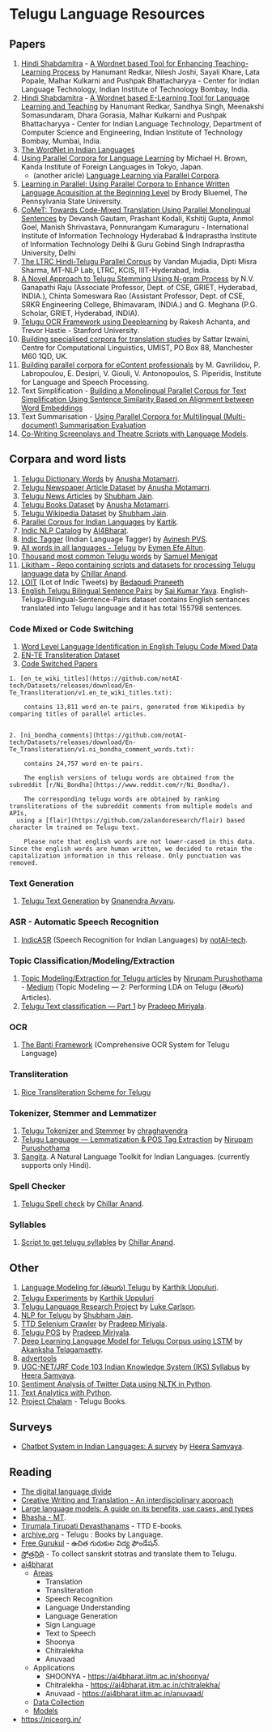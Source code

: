 # Telugu Language Resources

## Papers

1. [Hindi Shabdamitra](https://www.cfilt.iitb.ac.in/hindishabdamitra/) - [A Wordnet based Tool for Enhancing Teaching-Learning Process](https://aclanthology.org/W17-7531.pdf) by Hanumant Redkar, Nilesh Joshi, Sayali Khare, Lata Popale, Malhar Kulkarni and Pushpak Bhattacharyya - Center for Indian Language Technology, Indian Institute of Technology Bombay, India.
2. [Hindi Shabdamitra](https://www.cfilt.iitb.ac.in/hindishabdamitra/) - [A Wordnet based E-Learning Tool for Language Learning and Teaching](https://aclanthology.org/W17-5904.pdf) by Hanumant Redkar, Sandhya Singh, Meenakshi Somasundaram, Dhara Gorasia, Malhar Kulkarni and Pushpak Bhattacharyya - Center for Indian Language Technology, Department of Computer Science and Engineering, Indian Institute of Technology Bombay, Mumbai, India.
3. [The WordNet in Indian Languages](https://www.academia.edu/70092605/The_WordNet_in_Indian_Languages)
4. [Using Parallel Corpora for Language Learning](https://www.researchgate.net/publication/328094165_Using_Parallel_Corpora_for_Language_Learning) by Michael H. Brown, Kanda Institute of Foreign Languages in Tokyo, Japan.
   - (another aricle) [Language Learning via Parallel Corpora](https://lexplorers.com/language-learning-via-parallel-corpora/). 
5. [Learning in Parallel: Using Parallel Corpora to Enhance Written Language Acquisition at the Beginning Level](https://files.eric.ed.gov/fulltext/EJ1080263.pdf) by Brody Bluemel, The Pennsylvania State University.
6. [CoMeT: Towards Code-Mixed Translation Using Parallel Monolingual Sentences](https://aclanthology.org/2021.calcs-1.7.pdf) by Devansh Gautam, Prashant Kodali, Kshitij Gupta, Anmol Goel, Manish Shrivastava, Ponnurangam Kumaraguru - International Institute of Information Technology Hyderabad & Indraprastha Institute of Information Technology Delhi & Guru Gobind Singh Indraprastha University, Delhi
7. [The LTRC Hindi-Telugu Parallel Corpus](https://aclanthology.org/2022.lrec-1.365.pdf) by Vandan Mujadia, Dipti Misra Sharma, MT-NLP Lab, LTRC, KCIS, IIIT-Hyderabad, India.
8. [A Novel Approach to Telugu Stemming Using N-gram Process](https://serialsjournals.com/abstract/49760_13.pdf) by N.V. Ganapathi Raju (Associate Professor, Dept. of CSE, GRIET, Hyderabad, INDIA.), Chinta Someswara Rao (Assistant Professor, Dept. of CSE, SRKR Engineering College, Bhimavaram, INDIA.) and G. Meghana (P.G. Scholar, GRIET, Hyderabad, INDIA).
9. [Telugu OCR Framework using Deeplearning](https://arxiv.org/pdf/1509.05962.pdf) by Rakesh Achanta, and Trevor Hastie - Stanford University.
10. [Building specialised corpora for translation studies](https://www.coli.uni-saarland.de/conf/muco03/izwaini.pdf) by Sattar Izwaini, Centre for Computational Linguistics, UMIST, PO Box 88, Manchester M60 1QD, UK.
11. [Building parallel corpora for eContent professionals](https://aclanthology.org/W04-2213.pdf) by M. Gavrilidou, P. Labropoulou, E. Desipri, V. Giouli, V. Antonopoulos, S. Piperidis, Institute for Language and Speech Processing.
12. Text Simplification - [Building a Monolingual Parallel Corpus for Text Simplification Using Sentence Similarity Based on Alignment between Word Embeddings](https://aclanthology.org/C16-1109.pdf)
13. Text Summarisation - [Using Parallel Corpora for Multilingual (Multi-document) Summarisation Evaluation](https://link.springer.com/chapter/10.1007/978-3-642-15998-5_7)
14. [Co-Writing Screenplays and Theatre Scripts with Language Models](https://arxiv.org/pdf/2209.14958.pdf).

## Corpara and word lists

1. [Telugu Dictionary Words](https://github.com/AnushaMotamarri/Telugu-dictionary-words/blob/master/sortdict.txt) by [Anusha Motamarri](https://github.com/AnushaMotamarri).
2. [Telugu Newspaper Article Dataset](https://github.com/AnushaMotamarri/Telugu-Newspaper-Article-Dataset) by [Anusha Motamarri](https://github.com/AnushaMotamarri/).
3. [Telugu News Articles](https://www.kaggle.com/datasets/shubhamjain27/telugu-news-articles) by [Shubham Jain](https://www.kaggle.com/shubhamjain27).
4. [Telugu Books Dataset](https://github.com/AnushaMotamarri/Telugu-Books-Dataset) by [Anusha Motamarri](https://github.com/AnushaMotamarri/).
5. [Telugu Wikipedia Dataset](https://www.kaggle.com/datasets/shubhamjain27/telugu-wikipedia-articles) by [Shubham Jain](https://www.kaggle.com/shubhamjain27).
6. [Parallel Corpus for Indian Languages](https://github.com/Kartikaggarwal98/Indian_ParallelCorpus) by [Kartik](https://github.com/Kartikaggarwal98/).
7. [Indic NLP Catalog](https://github.com/AI4Bharat/indicnlp_catalog) by [AI4Bharat](https://github.com/AI4Bharat/).
8. [Indic Tagger](https://github.com/avineshpvs/indic_tagger) (Indian Language Tagger) by [Avinesh PVS](https://github.com/avineshpvs/).
9. [All words in all languages - Telugu](https://github.com/eymenefealtun/all-words-in-all-languages/blob/main/Telugu/Telugu.txt) by [Eymen Efe Altun](https://github.com/eymenefealtun).
10. [Thousand most common Telugu words](https://github.com/SMenigat/thousand-most-common-words/blob/master/words/te.json) by [Samuel Menigat](https://github.com/SMenigat)
11. [Likitham - Repo containing scripts and datasets for processing Telugu language data](https://github.com/ChillarAnand/likitham) by [Chillar Anand](https://github.com/ChillarAnand/).
12. [LOIT](https://github.com/bedapudi6788/LOIT) (Lot of Indic Tweets) by [Bedapudi Praneeth](https://github.com/bedapudi6788/)
13. [English Telugu Bilingual Sentence Pairs](https://github.com/scionoftech/English_Telugu_Bilingual-Sentence-Pairs) by [
Sai Kumar Yava](https://github.com/scionoftech/). English-Telugu-Bilingual-Sentence-Pairs dataset contains English sentances translated into Telugu language and it has total 155798 sentences.

### Code Mixed or Code Switching

1. [Word Level Language Identification in English Telugu Code Mixed Data](https://github.com/SunilGundapu/Word-Level-Language-Identification-in-English-Telugu-Code-Mixed-Data/tree/master)
2. [EN-TE Transliteration Dataset](https://github.com/notAI-tech/Datasets/)
3. [Code Switched Papers](https://github.com/gentaiscool/code-switching-papers)

```
1. [en_te_wiki_titles](https://github.com/notAI-tech/Datasets/releases/download/En-Te_Transliteration/v1.en_te_wiki_titles.txt):

    contains 13,811 word en-te pairs, generated from Wikipedia by comparing titles of parallel articles.


2. [ni_bondha_comments](https://github.com/notAI-tech/Datasets/releases/download/En-Te_Transliteration/v1.ni_bondha_comment_words.txt):

    contains 24,757 word en-te pairs.
    
    The english versions of telugu words are obtained from the subreddit [r/Ni_Bondha](https://www.reddit.com/r/Ni_Bondha/).
    
    The corresponding telugu words are obtained by ranking transliterations of the subreddit comments from multiple models and APIs,
  using a [flair](https://github.com/zalandoresearch/flair) based character lm trained on Telugu text.
  
    Please note that english words are not lower-cased in this data. Since the english words are human written, we decided to retain the capitalization information in this release. Only punctuation was removed.
```

### Text Generation
1. [Telugu Text Generation](https://github.com/golden-panther/Telugu_text_generator/) by [Gnanendra Avvaru](https://github.com/golden-panther).

### ASR - Automatic Speech Recognition

1. [IndicASR](https://github.com/notAI-tech/IndicASR) (Speech Recognition for Indian Languages) by [notAI-tech](https://github.com/notAI-tech/).

### Topic Classification/Modeling/Extraction

1. [Topic Modeling/Extraction for Telugu articles](https://github.com/nirupampratap/lda_telugu) by [Nirupam Purushothama](https://github.com/nirupampratap/) - [Medium](https://medium.com/@nirupampratap/topic-modeling-using-lda-on-telugu-%E0%B0%A4%E0%B1%86%E0%B0%B2%E0%B1%81%E0%B0%97%E0%B1%81-articles-a31e367ca229) (Topic Modeling — 2: Performing LDA on Telugu (తెలుగు) Articles).
2. [Telugu Text classification — Part 1](https://medium.com/one-epoch-at-a-time/telugu-text-classification-part-1-1bdcf375b838) by [Pradeep Miriyala](https://medium.com/@phanipradeep).

### OCR

1. [The Banti Framework](https://github.com/TeluguOCR/banti_telugu_ocr) (Comprehensive OCR System for Telugu Language)

### Transliteration

1. [Rice Transliteration Scheme for Telugu](https://gist.github.com/sarathsomana/c6f2bb0a8b6b74a93918cf6b1f90fd92)

### Tokenizer, Stemmer and Lemmatizer

1. [Telugu Tokenizer and Stemmer](https://github.com/chraghavendra/Telugu_tokenizer_stemmer) by [chraghavendra](https://github.com/chraghavendra/)
2. [Telugu Language — Lemmatization & POS Tag Extraction](https://medium.com/@nirupampratap/telugu-language-lemmatization-pos-tag-extraction-96adc681780d) by [Nirupam Purushothama](https://medium.com/@nirupampratap)
3. [Sangita](https://github.com/SangitaNLP/sangita/). A Natural Language Toolkit for Indian Languages. (currently supports only Hindi).

### Spell Checker

1. [Telugu Spell check](https://github.com/ChillarAnand/likitham/blob/master/scripts/spell_check.py) by [Chillar Anand](https://github.com/ChillarAnand/).

### Syllables

1. [Script to get telugu syllables](https://github.com/ChillarAnand/likitham/blob/master/scripts/utils.py) by [Chillar Anand](https://github.com/ChillarAnand/).

## Other

1. [Language Modeling for (తెలుగు) Telugu](https://medium.com/analytics-vidhya/language-modeling-for-%E0%B0%A4%E0%B1%86%E0%B0%B2%E0%B1%81%E0%B0%97%E0%B1%81-telugu-b590a029a565) by [Karthik Uppuluri](https://medium.com/@karthikuppuluri).
2. [Telugu Experiments](https://github.com/kuppulur/Telugu_Experiments/) by [Karthik Uppuluri](https://github.com/kuppulur/)
3. [Telugu Language Research Project](https://github.com/jLukeC/Telugu-Language-Research-Project/) by [Luke Carlson](https://github.com/jLukeC/).
4. [NLP for Telugu](https://github.com/Shubhamjain27/nlp-for-telugu) by [Shubham Jain](https://github.com/Shubhamjain27/).
5. [TTD Selenium Crawler](https://github.com/pradeep-miriyala/ttd-selenium-crawler) by [Pradeep Miriyala](https://github.com/pradeep-miriyala/).
6. [Telugu POS](https://github.com/pradeep-miriyala/Telugu-POS-Python3/) by [Pradeep Miriyala](https://github.com/pradeep-miriyala/).
7. [Deep Learning Language Model for Telugu Corpus using LSTM](https://medium.com/analytics-vidhya/deep-learning-language-model-for-telugu-corpus-using-lstm-10cedbf9f654) by [Akanksha Telagamsetty](https://medium.com/@at2424).
8. [advertools](https://advertools.readthedocs.io/)
9. [UGC-NET/JRF Code 103 Indian Knowledge System (IKS) Syllabus](https://heerasamvaya.co.in/ugc-netjrf-code-103-indian-knowledge-system-iks-syllabus) by [Heera Samvaya](https://heerasamvaya.co.in/).
10. [Sentiment Analysis of Twitter Data using NLTK in Python](https://tudr.thapar.edu:8443/jspui/bitstream/10266/4273/4/4273.pdf).
11. [Text Analytics with Python](https://kfsyscc.github.io/attachments/IT/Text_Analytics_with_Python.pdf).
12. [Project Chalam](https://projectchalam.avilpage.com/) - Telugu Books.


## Surveys
- [Chatbot System in Indian Languages: A survey](https://heerasamvaya.co.in/chatbot-system-in-indian-languages-a-survey) by [Heera Samvaya](https://heerasamvaya.co.in/).


## Reading
- [The digital language divide](https://labs.theguardian.com/digital-language-divide/)
- [Creative Writing and Translation - An interdisciplinary approach](https://multilingual.com/issues/october-2023/creative-writing-and-translation/)
- [Large language models: A guide on its benefits, use cases, and types](https://yellow.ai/blog/large-language-models/)
- [Bhasha - MT](https://preon.iiit.ac.in/~jerin/bhasha/).
- [Tirumala Tirupati Devasthanams](https://ebooks.tirumala.org/) - TTD E-books.
- [archive.org](https://archive.org/details/booksbylanguage_telugu) - Telugu : Books by Language.
- [Free Gurukul](https://www.freegurukul.org/#home) - ఉచిత గురుకుల విద్య ఫౌండేషన్.
- [స్తోత్రనిధి](https://stotranidhi.com/stotras-list-telugu/) - To collect sanskrit stotras and translate them to Telugu.
- [ai4bharat](https://ai4bharat.iitm.ac.in/) 
  - [Areas](https://ai4bharat.iitm.ac.in/areas/)
    - Translation
    - Transliteration
    - Speech Recognition
    - Language Understanding
    - Language Generation
    - Sign Language
    - Text to Speech
    - Shoonya
    - Chitralekha
    - Anuvaad
  - Applications
    - SHOONYA - https://ai4bharat.iitm.ac.in/shoonya/
    - Chitralekha - https://ai4bharat.iitm.ac.in/chitralekha/
    - Anuvaad - https://ai4bharat.iitm.ac.in/anuvaad/
  - [Data Collection](https://ai4bharat.iitm.ac.in/data-collection/)
  - [Models](https://ai4bharat.iitm.ac.in/resources/models/)
- https://niceorg.in/